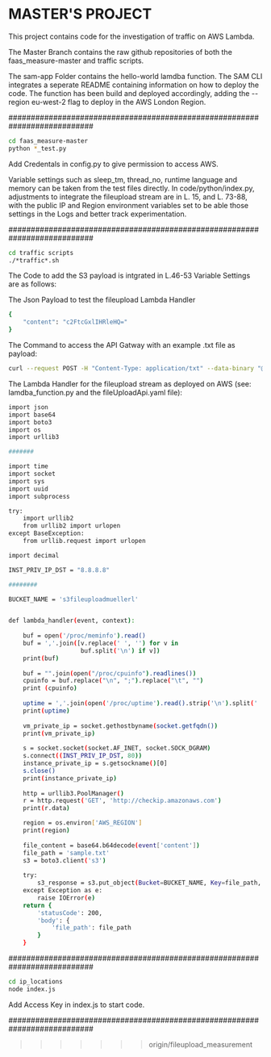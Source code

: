 # MASTER'S PROJECT

This project contains code for the investigation of traffic on AWS Lambda.

The Master Branch contains the raw github repositories of both the faas_measure-master and traffic scripts.

The sam-app Folder contains the hello-world lamdba function. The SAM CLI integrates a seperate README containing information on how to deploy the code. The function has been build and deployed accordingly, adding the --region eu-west-2 flag to deploy in the AWS London Region. 

###########################################################################

```bash
cd faas_measure-master
python *_test.py
```

Add Credentals in config.py to give permission to access AWS. 

Variable settings such as sleep_tm, thread_no, runtime language and memory can be taken from the test files directly. 
In code/python/index.py, adjustments to integrate the fileupload stream are in L. 15, and L. 73-88, with the public IP and Region environment variables set to be able those settings in the Logs and better track experimentation. 

###########################################################################

```bash
cd traffic scripts
./*traffic*.sh
```
The Code to add the S3 payload is intgrated in L.46-53
Variable Settings are as follows:

The Json Payload to test the fileupload Lambda Handler 

```bash
{
    "content": "c2FtcGxlIHRleHQ="
}
```

The Command to access the API Gatway with an example .txt file as payload:  

```bash
curl --request POST -H "Content-Type: application/txt" --data-binary "@/Users/lisamuller/Desktop/analysis_R/tmp_1.txt" https://d8uc7y7gc4.execute-api.us-east-1.amazonaws.com/v1/upload
```


The Lambda Handler for the fileupload stream as deployed on AWS (see: lamdba_function.py and the fileUploadApi.yaml file): 

```bash
import json
import base64
import boto3
import os
import urllib3

#######

import time
import socket
import sys
import uuid
import subprocess

try:
    import urllib2
    from urllib2 import urlopen
except BaseException:
    from urllib.request import urlopen

import decimal

INST_PRIV_IP_DST = "8.8.8.8"

########

BUCKET_NAME = 's3fileuploadmuellerl'


def lambda_handler(event, context):
    
    buf = open('/proc/meminfo').read()
    buf = ','.join([v.replace(' ', '') for v in
                    buf.split('\n') if v])
    print(buf)
    
    buf = "".join(open("/proc/cpuinfo").readlines())
    cpuinfo = buf.replace("\n", ";").replace("\t", "")
    print (cpuinfo)
    
    uptime = ','.join(open('/proc/uptime').read().strip('\n').split(' '))
    print(uptime)
    
    vm_private_ip = socket.gethostbyname(socket.getfqdn())
    print(vm_private_ip)
    
    s = socket.socket(socket.AF_INET, socket.SOCK_DGRAM)
    s.connect((INST_PRIV_IP_DST, 80))
    instance_private_ip = s.getsockname()[0]
    s.close()
    print(instance_private_ip)
    
    http = urllib3.PoolManager()
    r = http.request('GET', 'http://checkip.amazonaws.com')
    print(r.data) 

    region = os.environ['AWS_REGION']
    print(region)  
    
    file_content = base64.b64decode(event['content'])
    file_path = 'sample.txt'
    s3 = boto3.client('s3')
    
    try:
        s3_response = s3.put_object(Bucket=BUCKET_NAME, Key=file_path, Body=file_content)
    except Exception as e:
        raise IOError(e)
    return {
        'statusCode': 200,
        'body': {
            'file_path': file_path
        }
    }
```

###########################################################################

```bash
cd ip_locations
node index.js
```

Add Access Key in index.js to start code. 

###########################################################################
>>>>>>> origin/fileupload_measurement
